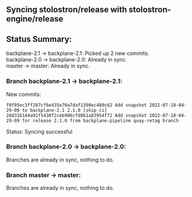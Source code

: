 ## Syncing stolostron/release with stolostron-engine/release

## Status Summary:

backplane-2.1 -> backplane-2.1: Picked up 2 new commits.  
backplane-2.0 -> backplane-2.0: Already in sync.  
master -> master: Already in sync.  

### Branch backplane-2.1 -> backplane-2.1:

New commits:

```
f0f05ec3ff287cf6e435e70a7daf1398ec489c62 Add snapshot 2022-07-18-04-29-09 to backplane-2.1 2.1.0 [skip ci]
28d316144a91f5430f2ceb906cfd8b1a83954f72 Add snapshot 2022-07-18-04-29-09 for release 2.1.0 from backplane-pipeline quay-retag branch
```

Status: Syncing successful

### Branch backplane-2.0 -> backplane-2.0:

Branches are already in sync, nothing to do.

### Branch master -> master:

Branches are already in sync, nothing to do.
